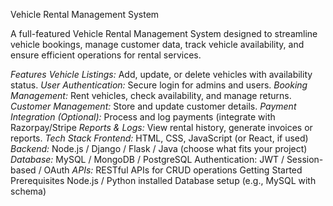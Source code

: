 Vehicle Rental Management System     

A full-featured Vehicle Rental Management System designed to streamline vehicle bookings, manage customer data, track vehicle availability, and ensure efficient operations for rental services.

*Features Vehicle Listings:* Add, update, or delete vehicles with availability status. 
*User Authentication:* Secure login for admins and users. 
*Booking Management:* Rent vehicles, check availability, and manage returns. 
*Customer Management:* Store and update customer details. 
*Payment Integration (Optional):* Process and log payments (integrate with Razorpay/Stripe
*Reports & Logs:* View rental history, generate invoices or reports. 
*Tech Stack Frontend:* HTML, CSS, JavaScript (or React, if used) 
*Backend:* Node.js / Django / Flask / Java (choose what fits your project) 
*Database:* MySQL / MongoDB / PostgreSQL Authentication: JWT / Session-based / OAuth 
*APIs:* RESTful APIs for CRUD operations Getting Started Prerequisites Node.js / Python installed Database setup (e.g., MySQL with schema) 

